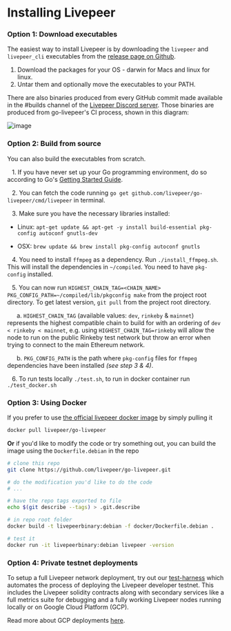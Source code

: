# Installing Livepeer
### Option 1: Download executables
The easiest way to install Livepeer is by downloading the `livepeer` and `livepeer_cli` executables from the [release page on Github](https://github.com/livepeer/go-livepeer/releases).

1. Download the packages for your OS - darwin for Macs and linux for linux.
2. Untar them and optionally move the executables to your PATH.

There are also binaries produced from every GitHub commit made available in the #builds channel of the [Livepeer Discord server](https://discord.gg/q6XrfwN). Those binaries are produced from go-livepeer's CI process, shown in this diagram:

![image](https://user-images.githubusercontent.com/257909/58923612-3709a800-86f5-11e9-838b-6202f296bce8.png)

### Option 2: Build from source
You can also build the executables from scratch.

&ensp; 1\. If you have never set up your Go programming environment, do so according to Go's [Getting Started Guide](https://golang.org/doc/install).

&ensp; 2\. You can fetch the code running `go get github.com/livepeer/go-livepeer/cmd/livepeer` in terminal.

&ensp; 3\. Make sure you have the necessary libraries installed:

* Linux: `apt-get update && apt-get -y install build-essential pkg-config autoconf gnutls-dev`

 * OSX: `brew update && brew install pkg-config autoconf gnutls`

&ensp; 4\. You need to install `ffmpeg` as a dependency.  Run `./install_ffmpeg.sh`.  This will install the dependencies in `~/compiled`.  You need to have `pkg-config` installed.

&ensp; 5\. You can now run `HIGHEST_CHAIN_TAG=<CHAIN_NAME> PKG_CONFIG_PATH=~/compiled/lib/pkgconfig make` from the project root directory. To get latest version, `git pull` from the project root directory.

&ensp; &ensp; a\. `HIGHEST_CHAIN_TAG` (available values: `dev`, `rinkeby` & `mainnet`) represents the highest compatible chain to build for with an ordering of `dev < rinkeby < mainnet`, e.g. using `HIGHEST_CHAIN_TAG=rinkeby` will allow the node to run on the public Rinkeby test network but throw an error when trying to connect to the main Ethereum network.

&ensp; &ensp; b\. `PKG_CONFIG_PATH` is the path where `pkg-config` files for `ffmpeg` dependencies have been installed _(see step 3 & 4)_.

&ensp; 6\. To run tests locally `./test.sh`, to run in docker container run `./test_docker.sh`


### Option 3: Using Docker
If you prefer to use [the official livepeer docker image](https://hub.docker.com/r/livepeer/go-livepeer) by simply pulling it

```bash
docker pull livepeer/go-livepeer
```

**Or** if you'd like to modify the code or try something out, you can build the image using the `Dockerfile.debian` in the repo

```bash
# clone this repo
git clone https://github.com/livepeer/go-livepeer.git

# do the modification you'd like to do the code
# ...

# have the repo tags exported to file
echo $(git describe --tags) > .git.describe

# in repo root folder
docker build -t livepeerbinary:debian -f docker/Dockerfile.debian .

# test it
docker run -it livepeerbinary:debian livepeer -version
```

### Option 4: Private testnet deployments

To setup a full Livepeer network deployment, try out our [test-harness](https://github.com/livepeer/test-harness) which automates the process of deploying the Livepeer developer testnet. This includes the Livepeer solidity contracts along with secondary services like a full metrics suite for debugging and a fully working Livepeer nodes running locally or on Google Cloud Platform (GCP).

Read more about GCP deployments [here](https://github.com/livepeer/test-harness/blob/master/docs/demo.md).

